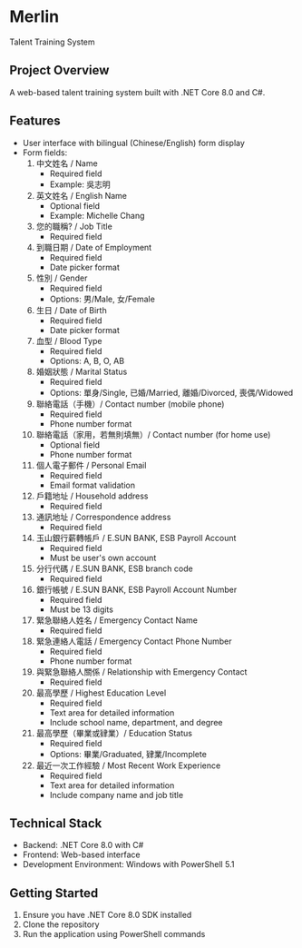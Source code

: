 # Merlin
Talent Training System

## Project Overview
A web-based talent training system built with .NET Core 8.0 and C#.

## Features
- User interface with bilingual (Chinese/English) form display
- Form fields:
  1. 中文姓名 / Name
     - Required field
     - Example: 吳志明
  2. 英文姓名 / English Name
     - Optional field
     - Example: Michelle Chang
  3. 您的職稱? / Job Title
     - Required field
  4. 到職日期 / Date of Employment
     - Required field
     - Date picker format
  5. 性別 / Gender
     - Required field
     - Options: 男/Male, 女/Female
  6. 生日 / Date of Birth
     - Required field
     - Date picker format
  7. 血型 / Blood Type
     - Required field
     - Options: A, B, O, AB
  8. 婚姻狀態 / Marital Status
     - Required field
     - Options: 單身/Single, 已婚/Married, 離婚/Divorced, 喪偶/Widowed
  9. 聯絡電話（手機）/ Contact number (mobile phone)
     - Required field
     - Phone number format
  10. 聯絡電話（家用，若無則填無）/ Contact number (for home use)
      - Optional field
      - Phone number format
  11. 個人電子郵件 / Personal Email
      - Required field
      - Email format validation
  12. 戶籍地址 / Household address
      - Required field
  13. 通訊地址 / Correspondence address
      - Required field
  14. 玉山銀行薪轉帳戶 / E.SUN BANK, ESB Payroll Account
      - Required field
      - Must be user's own account
  15. 分行代碼 / E.SUN BANK, ESB branch code
      - Required field
  16. 銀行帳號 / E.SUN BANK, ESB Payroll Account Number
      - Required field
      - Must be 13 digits
  17. 緊急聯絡人姓名 / Emergency Contact Name
      - Required field
  18. 緊急連絡人電話 / Emergency Contact Phone Number
      - Required field
      - Phone number format
  19. 與緊急聯絡人關係 / Relationship with Emergency Contact
      - Required field
  20. 最高學歷 / Highest Education Level
      - Required field
      - Text area for detailed information
      - Include school name, department, and degree
  21. 最高學歷（畢業或肄業）/ Education Status
      - Required field
      - Options: 畢業/Graduated, 肄業/Incomplete
  22. 最近一次工作經驗 / Most Recent Work Experience
      - Required field
      - Text area for detailed information
      - Include company name and job title

## Technical Stack
- Backend: .NET Core 8.0 with C#
- Frontend: Web-based interface
- Development Environment: Windows with PowerShell 5.1

## Getting Started
1. Ensure you have .NET Core 8.0 SDK installed
2. Clone the repository
3. Run the application using PowerShell commands
